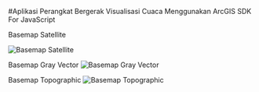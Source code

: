 #Aplikasi Perangkat Bergerak Visualisasi Cuaca Menggunakan ArcGIS SDK For JavaScript
<p>Basemap Satellite</p>

![Basemap Satellite](https://github.com/RiniHSD/myMap/assets/122778231/83fee378-ca09-49f6-859d-4b821b03a27e)

Basemap Gray Vector
![Basemap Gray Vector](https://github.com/RiniHSD/myMap/assets/122778231/20a70582-2c1f-4ff0-825a-822b0be72401)

Basemap Topographic
![Basemap Topographic](https://github.com/RiniHSD/myMap/assets/122778231/e30388a3-5ddd-428c-9897-d78eb7ab7162)
